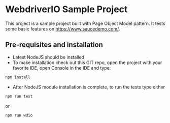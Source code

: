# WebdriverIO Sample Project

This project is a sample project built with Page Object Model pattern. It tests some basic features on https://www.saucedemo.com/.




## Pre-requisites and installation
* Latest NodeJS should be installed
* To make installation check out this GIT repo, open the project with your favorite IDE, open Console in the IDE and type:

```javascript
npm install
```
* After NodeJS module installation is complete, to run the tests type either

```javascript
npm run test
```
or

```javascript
npm run wdio
```